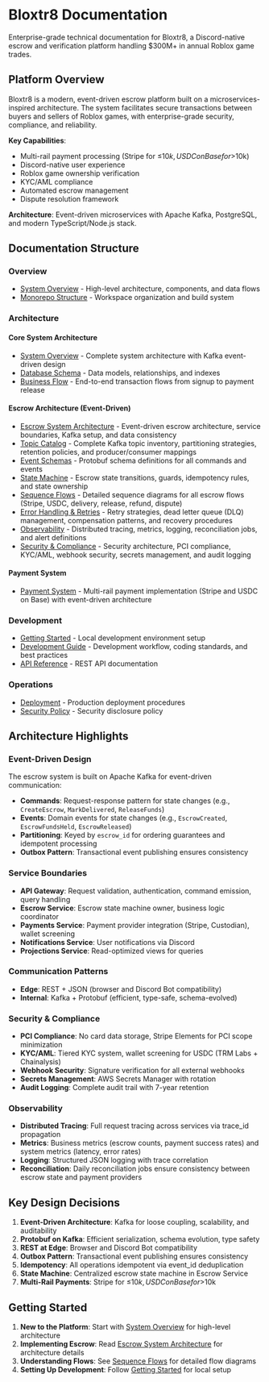 # Bloxtr8 Documentation

Enterprise-grade technical documentation for Bloxtr8, a Discord-native escrow and verification platform handling $300M+ in annual Roblox game trades.

## Platform Overview

Bloxtr8 is a modern, event-driven escrow platform built on a microservices-inspired architecture. The system facilitates secure transactions between buyers and sellers of Roblox games, with enterprise-grade security, compliance, and reliability.

**Key Capabilities**:

- Multi-rail payment processing (Stripe for ≤$10k, USDC on Base for >$10k)
- Discord-native user experience
- Roblox game ownership verification
- KYC/AML compliance
- Automated escrow management
- Dispute resolution framework

**Architecture**: Event-driven microservices with Apache Kafka, PostgreSQL, and modern TypeScript/Node.js stack.

## Documentation Structure

### Overview

- [System Overview](architecture/system-overview.md) - High-level architecture, components, and data flows
- [Monorepo Structure](architecture/monorepo.md) - Workspace organization and build system

### Architecture

#### Core System Architecture

- [System Overview](architecture/system-overview.md) - Complete system architecture with Kafka event-driven design
- [Database Schema](architecture/database-schema.md) - Data models, relationships, and indexes
- [Business Flow](architecture/business-flow.md) - End-to-end transaction flows from signup to payment release

#### Escrow Architecture (Event-Driven)

- [Escrow System Architecture](architecture/escrow/escrow-system-architecture.md) - Event-driven escrow architecture, service boundaries, Kafka setup, and data consistency
- [Topic Catalog](architecture/escrow/topic-catalog.md) - Complete Kafka topic inventory, partitioning strategies, retention policies, and producer/consumer mappings
- [Event Schemas](architecture/escrow/event-schemas.md) - Protobuf schema definitions for all commands and events
- [State Machine](architecture/escrow/state-machine.md) - Escrow state transitions, guards, idempotency rules, and state ownership
- [Sequence Flows](architecture/escrow/sequence-flows.md) - Detailed sequence diagrams for all escrow flows (Stripe, USDC, delivery, release, refund, dispute)
- [Error Handling & Retries](architecture/escrow/error-handling-retries.md) - Retry strategies, dead letter queue (DLQ) management, compensation patterns, and recovery procedures
- [Observability](architecture/escrow/observability.md) - Distributed tracing, metrics, logging, reconciliation jobs, and alert definitions
- [Security & Compliance](architecture/escrow/security-compliance.md) - Security architecture, PCI compliance, KYC/AML, webhook security, secrets management, and audit logging

#### Payment System

- [Payment System](architecture/payment-system.md) - Multi-rail payment implementation (Stripe and USDC on Base) with event-driven architecture

### Development

- [Getting Started](guides/getting-started.md) - Local development environment setup
- [Development Guide](guides/development.md) - Development workflow, coding standards, and best practices
- [API Reference](api/README.md) - REST API documentation

### Operations

- [Deployment](operations/deployment.md) - Production deployment procedures
- [Security Policy](../SECURITY.md) - Security disclosure policy

## Architecture Highlights

### Event-Driven Design

The escrow system is built on Apache Kafka for event-driven communication:

- **Commands**: Request-response pattern for state changes (e.g., `CreateEscrow`, `MarkDelivered`, `ReleaseFunds`)
- **Events**: Domain events for state changes (e.g., `EscrowCreated`, `EscrowFundsHeld`, `EscrowReleased`)
- **Partitioning**: Keyed by `escrow_id` for ordering guarantees and idempotent processing
- **Outbox Pattern**: Transactional event publishing ensures consistency

### Service Boundaries

- **API Gateway**: Request validation, authentication, command emission, query handling
- **Escrow Service**: Escrow state machine owner, business logic coordinator
- **Payments Service**: Payment provider integration (Stripe, Custodian), wallet screening
- **Notifications Service**: User notifications via Discord
- **Projections Service**: Read-optimized views for queries

### Communication Patterns

- **Edge**: REST + JSON (browser and Discord Bot compatibility)
- **Internal**: Kafka + Protobuf (efficient, type-safe, schema-evolved)

### Security & Compliance

- **PCI Compliance**: No card data storage, Stripe Elements for PCI scope minimization
- **KYC/AML**: Tiered KYC system, wallet screening for USDC (TRM Labs + Chainalysis)
- **Webhook Security**: Signature verification for all external webhooks
- **Secrets Management**: AWS Secrets Manager with rotation
- **Audit Logging**: Complete audit trail with 7-year retention

### Observability

- **Distributed Tracing**: Full request tracing across services via trace_id propagation
- **Metrics**: Business metrics (escrow counts, payment success rates) and system metrics (latency, error rates)
- **Logging**: Structured JSON logging with trace correlation
- **Reconciliation**: Daily reconciliation jobs ensure consistency between escrow state and payment providers

## Key Design Decisions

1. **Event-Driven Architecture**: Kafka for loose coupling, scalability, and auditability
2. **Protobuf on Kafka**: Efficient serialization, schema evolution, type safety
3. **REST at Edge**: Browser and Discord Bot compatibility
4. **Outbox Pattern**: Transactional event publishing ensures consistency
5. **Idempotency**: All operations idempotent via event_id deduplication
6. **State Machine**: Centralized escrow state machine in Escrow Service
7. **Multi-Rail Payments**: Stripe for ≤$10k, USDC on Base for >$10k

## Getting Started

1. **New to the Platform**: Start with [System Overview](architecture/system-overview.md) for high-level architecture
2. **Implementing Escrow**: Read [Escrow System Architecture](architecture/escrow/escrow-system-architecture.md) for architecture details
3. **Understanding Flows**: See [Sequence Flows](architecture/escrow/sequence-flows.md) for detailed flow diagrams
4. **Setting Up Development**: Follow [Getting Started](guides/getting-started.md) for local setup
